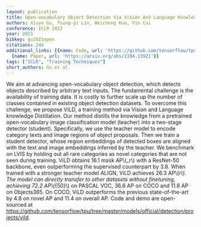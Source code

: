 ```yaml
---
layout: publication
title: Open-vocabulary Object Detection Via Vision And Language Knowledge Distillation
authors: Xiuye Gu, Tsung-yi Lin, Weicheng Kuo, Yin Cui
conference: ICLR 2022
year: 2021
bibkey: gu2021open
citations: 244
additional_links: [{name: Code, url: 'https://github.com/tensorflow/tpu/tree/master/models/official/detection/projects/vild'},
  {name: Paper, url: 'https://arxiv.org/abs/2104.13921'}]
tags: ["ICLR", "Training Techniques"]
short_authors: Gu et al.
---
```

We aim at advancing open-vocabulary object detection, which detects objects
described by arbitrary text inputs. The fundamental challenge is the
availability of training data. It is costly to further scale up the number of
classes contained in existing object detection datasets. To overcome this
challenge, we propose ViLD, a training method via Vision and Language knowledge
Distillation. Our method distills the knowledge from a pretrained
open-vocabulary image classification model (teacher) into a two-stage detector
(student). Specifically, we use the teacher model to encode category texts and
image regions of object proposals. Then we train a student detector, whose
region embeddings of detected boxes are aligned with the text and image
embeddings inferred by the teacher. We benchmark on LVIS by holding out all
rare categories as novel categories that are not seen during training. ViLD
obtains 16.1 mask AP\\(_r\\) with a ResNet-50 backbone, even outperforming the
supervised counterpart by 3.8. When trained with a stronger teacher model
ALIGN, ViLD achieves 26.3 AP\\(_r\\). The model can directly transfer to other
datasets without finetuning, achieving 72.2 AP\\(_\{50\}\\) on PASCAL VOC, 36.6 AP on
COCO and 11.8 AP on Objects365. On COCO, ViLD outperforms the previous
state-of-the-art by 4.8 on novel AP and 11.4 on overall AP. Code and demo are
open-sourced at
https://github.com/tensorflow/tpu/tree/master/models/official/detection/projects/vild.